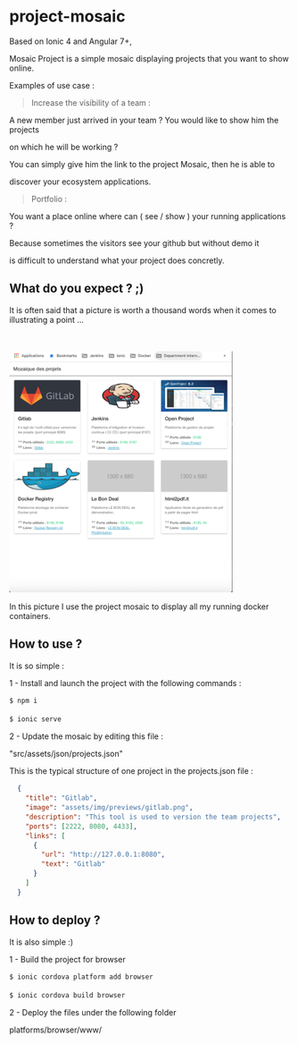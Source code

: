# project-mosaic


Based on Ionic 4 and Angular 7+,

Mosaic Project is a simple mosaic displaying projects that you want to show online.



Examples of use case :

> Increase the visibility of a team :

A new member just arrived in your team ? You would like to show him the projects

on which he will be working ?

You can simply give him the link to the project Mosaic, then he is able to 

discover your ecosystem applications.

> Portfolio :

You want a place online where can ( see / show ) your running applications  ?

Because sometimes the visitors see your github but without demo it 

is difficult to understand what your project does concretly. 

What do you expect ? ;)
--------------

It is often said that a picture is worth a thousand words when it comes to illustrating a point ...<br/><br/><br/>


<img src="src/assets/img/demo/1.png" width="400"/>


In this picture I use the project mosaic to display all my running docker containers.

How to use ?
--------------

It is so simple :

1 - Install and launch the project with the following commands :

```bash
$ npm i

$ ionic serve
```

2 - Update the mosaic by editing this file :

"src/assets/json/projects.json"

This is the typical structure of one project in the projects.json file :

```json
  {
    "title": "Gitlab",
    "image": "assets/img/previews/gitlab.png",
    "description": "This tool is used to version the team projects",
    "ports": [2222, 8080, 4433],
    "links": [
      {
        "url": "http://127.0.0.1:8080",
        "text": "Gitlab"
      }
    ]
  }
```
 
   
How to deploy ?
----------------

It is also simple :)


1 - Build the project for browser

```bash
$ ionic cordova platform add browser

$ ionic cordova build browser
```

2 - Deploy the files under the following folder

platforms/browser/www/
